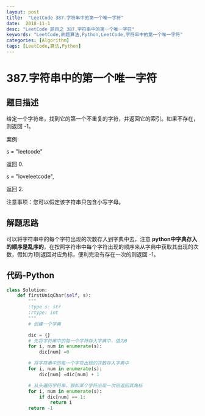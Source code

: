 ```yaml
---
layout: post
title:  "LeetCode 387.字符串中的第一个唯一字符"
date:  2018-11-1
desc: "LeetCode 题目之 387.字符串中的第一个唯一字符"
keywords: "LeetCode,刷题算法,Python,LeetCode,字符串中的第一个唯一字符"
categories: [Algorithm]
tags: [LeetCode,算法,Python]
---
```

# 387.字符串中的第一个唯一字符

## 题目描述

给定一个字符串，找到它的第一个不重复的字符，并返回它的索引。如果不存在，则返回 -1。

案例:

s = "leetcode"

返回 0.

s = "loveleetcode",

返回 2.

注意事项：您可以假定该字符串只包含小写字母。

## 解题思路

可以将字符串中的每个字符出现的次数存入到字典中去，注意 **python中字典存入的顺序是乱序的**，在按照字符串中每个字符出现的顺序来从字典中获取其出现的次数，假如为1则返回对应角标，便利完没有存在一次的则返回 -1。

## 代码-Python

```python
class Solution:
    def firstUniqChar(self, s):
        """
        :type s: str
        :rtype: int
        """
        # 创建一个字典

        dic = {}
        # 先将字符串中的每一个字符存入字典中，值为0
        for i, num in enumerate(s):
            dic[num] =0

        # 将字符串中的每一个字符出现的次数存入字典中
        for i, num in enumerate(s):
            dic[num] =dic[num] + 1

        # 从头遍历字符串，假如某个字符出现一次则返回其角标
        for i, num in enumerate(s):
            if dic[num] == 1:
                return i
        return -1
```